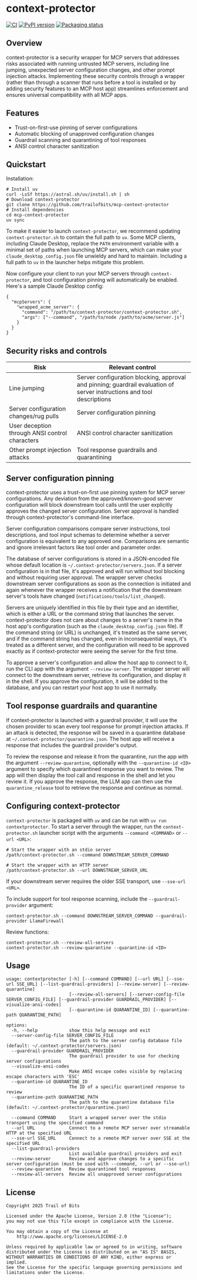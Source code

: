# context-protector

<!--- BADGES: START --->
[![CI](https://github.com/trailofbits/contextprotector/actions/workflows/tests.yml/badge.svg)](https://github.com/trailofbits/contextprotector/actions/workflows/tests.yml)
[![PyPI version](https://badge.fury.io/py/contextprotector.svg)](https://pypi.org/project/contextprotector)
[![Packaging status](https://repology.org/badge/tiny-repos/python:contextprotector.svg)](https://repology.org/project/python:contextprotector/versions)
<!--- BADGES: END --->

## Overview

context-protector is a security wrapper for MCP servers that addresses risks associated with running untrusted MCP servers, including line jumping, unexpected server configuration changes, and other prompt injection attacks. Implementing these security controls through a wrapper (rather than through a scanner that runs before a tool is installed or by adding security features to an MCP host app) streamlines enforcement and ensures universal compatibility with all MCP apps.

## Features

- Trust-on-first-use pinning of server configurations
- Automatic blocking of unapproved configuration changes
- Guardrail scanning and quarantining of tool responses
- ANSI control character sanitization

## Quickstart

Installation:

```
# Install uv
curl -LsSf https://astral.sh/uv/install.sh | sh
# Download context-protector
git clone https://github.com/trailofbits/mcp-context-protector
# Install dependencies
cd mcp-context-protector
uv sync
```

To make it easier to launch `context-protector`, we recommend updating `context-protector.sh` to contain the full path to `uv`. Some MCP clients, including Claude Desktop, replace the `PATH` environment variable with a minimal set of paths when launching MCP servers, which can make your `claude_desktop_config.json` file unwieldy and hard to maintain. Including a full path to `uv` in the launcher helps mitigate this problem.

Now configure your client to run your MCP servers through `context-protector`, and tool configuration pinning will automatically be enabled. Here's a sample Claude Desktop config:

```
{
  "mcpServers": {
    "wrapped_acme_server": {
      "command": "/path/to/context-protector/context-protector.sh",
      "args": ["--command", "/path/to/node /path/to/acme/server.js"]
    }
  }
}
```

## Security risks and controls

| Risk    | Relevant control |
| -------- | ------- |
| Line jumping  | Server configuration blocking, approval and pinning; guardrail evaluation of server instructions and tool descriptions    |
| Server configuration changes/rug pulls | Server configuration pinning     |
| User deception through ANSI control characters    | ANSI control character sanitization    |
| Other prompt injection attacks  | Tool response guardrails and quarantining |



## Server configuration pinning

context-protector uses a trust-on-first use pinning system for MCP server configurations. Any deviation from the approved/known-good server configuration will block downstream tool calls until the user explicitly approves the changed server configuration. Server approval is handled through context-protector's command-line interface.
 
Server configuration comparisons compare server instructions, tool descriptions, and tool input schemas to determine whether a server configuration is equivalent to any approved one. Comparisons are semantic and ignore irrelevant factors like tool order and parameter order.

The database of server configurations is stored in a JSON-encoded file whose default location is `~/.context-protector/servers.json`. If a server configuration is in that file, it's approved and will run without tool blocking and without requiring user approval. The wrapper server checks downstream server configurations as soon as the connection is initiated and again whenever the wrapper receives a notification that the downstream server's tools have changed (`notifications/tools/list_changed`).

Servers are uniquely identified in this file by their type and an identifier, which is either a URL or the command string that launches the server. context-protector does not care about changes to a server's name in the host app's configuration (such as the `claude_desktop_config.json` file). If the command string (or URL) is unchanged, it's treated as the same server, and if the command string has changed, even in inconsequential ways, it's treated as a different server, and the configuration will need to be approved exactly as if context-protector were seeing the server for the first time.

To approve a server's configuration and allow the host app to connect to it, run the CLI app with the argument `--review-server`. The wrapper server will connect to the downstream server, retrieve its configuration, and display it in the shell. If you approve the configuration, it will be added to the database, and you can restart your host app to use it normally.

## Tool response guardrails and quarantine

If context-protector is launched with a guardrail provider, it will use the chosen provider to scan every tool response for prompt injection attacks. If an attack is detected, the response will be saved in a quarantine database at `~/.context-protector/quarantine.json`. The host app will receive a response that includes the guardrail provider's output.

To review the response and release it from the quarantine, run the app with the argument `--review-quarantine`, optionally with the `--quarantine-id <ID>` argument to specify which quarantined response you want to review. The app will then display the tool call and response in the shell and let you review it. If you approve the response, the LLM app can then use the `quarantine_release` tool to retrieve the response and continue as normal.

## Configuring context-protector

`context-protector` is packaged with `uv` and can be run with `uv run contextprotector`. To start a server through the wrapper, run the `context-protector.sh` launcher script with the arguments `--command <COMMAND>` or `--url <URL>`:

```
# Start the wrapper with an stdio server
/path/context-protector.sh --command DOWNSTREAM_SERVER_COMMAND

# Start the wrapper with an HTTP server
/path/context-protector.sh --url DOWNSTREAM_SERVER_URL
```

If your downstream server requires the older SSE transport, use `--sse-url <URL>`.

To include support for tool response scanning, include the `--guardrail-provider` argument:

```
context-protector.sh --command DOWNSTREAM_SERVER_COMMAND --guardrail-provider LlamaFirewall
```

Review functions:

```
context-protector.sh --review-all-servers
context-protector.sh --review-quarantine --quarantine-id <ID>
```

## Usage

```
usage: contextprotector [-h] [--command COMMAND] [--url URL] [--sse-url SSE_URL] [--list-guardrail-providers] [--review-server] [--review-quarantine]
                        [--review-all-servers] [--server-config-file SERVER_CONFIG_FILE] [--guardrail-provider GUARDRAIL_PROVIDER] [--visualize-ansi-codes]
                        [--quarantine-id QUARANTINE_ID] [--quarantine-path QUARANTINE_PATH]

options:
  -h, --help            show this help message and exit
  --server-config-file SERVER_CONFIG_FILE
                        The path to the server config database file (default: ~/.context-protector/servers.json)
  --guardrail-provider GUARDRAIL_PROVIDER
                        The guardrail provider to use for checking server configurations
  --visualize-ansi-codes
                        Make ANSI escape codes visible by replacing escape characters with 'ESC'
  --quarantine-id QUARANTINE_ID
                        The ID of a specific quarantined response to review
  --quarantine-path QUARANTINE_PATH
                        The path to the quarantine database file (default: ~/.context-protector/quarantine.json)

  --command COMMAND     Start a wrapped server over the stdio transport using the specified command
  --url URL             Connect to a remote MCP server over streamable HTTP at the specified URL
  --sse-url SSE_URL     Connect to a remote MCP server over SSE at the specified URL
  --list-guardrail-providers
                        List available guardrail providers and exit
  --review-server       Review and approve changes to a specific server configuration (must be used with --command, --url or --sse-url)
  --review-quarantine   Review quarantined tool responses
  --review-all-servers  Review all unapproved server configurations
```

## License
```
Copyright 2025 Trail of Bits

Licensed under the Apache License, Version 2.0 (the "License");
you may not use this file except in compliance with the License.

You may obtain a copy of the License at
    http://www.apache.org/licenses/LICENSE-2.0

Unless required by applicable law or agreed to in writing, software
distributed under the License is distributed on an "AS IS" BASIS,
WITHOUT WARRANTIES OR CONDITIONS OF ANY KIND, either express or implied.
See the License for the specific language governing permissions and
limitations under the License.
```
